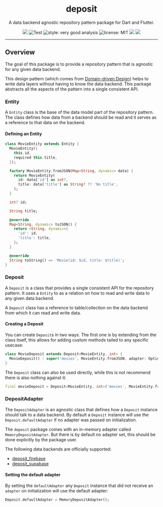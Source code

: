 <h1 align="center">
deposit
</h1>

<p align="center">
A data backend agnostic repository pattern package for Dart and Flutter.
</p>

<p align="center">
  <a title="Pub" href="https://pub.dev/packages/deposit" ><img src="https://img.shields.io/pub/v/deposit.svg?style=popout" /></a>
  <img src="https://github.com/bluefireteam/deposit/workflows/cicd/badge.svg?branch=main&event=push" alt="Test" />
  <img src="https://img.shields.io/badge/style-very_good_analysis-B22C89.svg)" alt="style: very good analysis" />
  <img src="https://img.shields.io/badge/license-MIT-purple.svg" alt="license: MIT" />
  <a title="Discord" href="https://discord.gg/pxrBmy4" ><img src="https://img.shields.io/discord/509714518008528896.svg" /></a>
  <a title="Melos" href="https://github.com/invertase/melos"><img src="https://img.shields.io/badge/maintained%20with-melos-f700ff.svg"/></a>
</p>

--- 

## Overview

The goal of this package is to provide a repository pattern that is agnostic for any given data 
backend.

This design pattern (which comes from [Domain-driven Design](https://en.wikipedia.org/wiki/Domain-driven_design)) 
helps to write data layers without having to know the data backend.
This package abstracts all the aspects of the pattern into a single consistent API.

### Entity

A `Entity` class is the base of the data model part of the repository pattern. The class defines 
how data from a backend should be read and it serves as a reference to that data on the backend.

#### Defining an Entity

```dart
class MovieEntity extends Entity {
  MovieEntity({
    this.id,
    required this.title,
  });

  factory MovieEntity.fromJSON(Map<String, dynamic> data) {
    return MovieEntity(
      id: data['id'] as int?,
      title: data['title'] as String? ?? 'No title',
    );
  }

  int? id;

  String title;

  @override
  Map<String, dynamic> toJSON() {
    return <String, dynamic>{
      'id': id,
      'title': title,
    };
  }

  @override
  String toString() => 'Movie(id: $id, title: $title)';
}
```

### Deposit

A `Deposit` is a class that provides a single consistent API for the repository pattern. It uses 
a `Entity` to as a relation on how to read and write data to any given data backend. 

A `Deposit` class has a reference to table/collection on the data backend from which it can read 
and write data.

#### Creating a Deposit

You can create `Deposit`s in two ways. The first one is by extending from the class itself, this 
allows for adding custom methods tailed to any specific usecase:

```dart
class MovieDeposit extends Deposit<MovieEntity, int> {
  MovieDeposit() : super('movies', MovieEntity.fromJSON, adapter: OptionalDepositAdapter());
}
```

The `Deposit` class can also be used directly, while this is not recommend there is also nothing 
against it:

```dart
final movieDeposit = Deposit<MovieEntity, int>('movies', MovieEntity.fromJSON);
```

### DepositAdapter

The `DepositAdapter` is an agnostic class that defines how a `Deposit` instance should talk to a 
data backend. By default a `Deposit` instance will use the `Deposit.defaultAdapter` if no adapter 
was passed on initialization. 

The `deposit` package comes with an in-memory adapter called `MemoryDepositAdapter`. But there is 
by default no adapter set, this should be done explicitly by the package user.

The following data backends are officially supported:

- [deposit_firebase](https://pub.dev/packages/deposit_firebase)
- [deposit_supabase](https://pub.dev/packages/deposit_supabase)

#### Setting the default adapter

By setting the `defaultAdapter` any `Deposit` instance that did not receive an `adapter` on 
initialization will use the default adapter:

```dart
Deposit.defaultAdapter = MemoryDepositAdapter();
```
